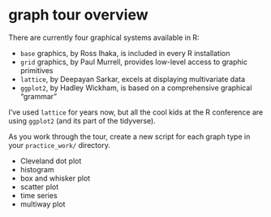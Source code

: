
# graph tour overview

There are currently four graphical systems available in R:

  - `base` graphics, by Ross Ihaka, is included in every R installation
  - `grid` graphics, by Paul Murrell, provides low-level access to
    graphic primitives
  - `lattice`, by Deepayan Sarkar, excels at displaying multivariate
    data
  - `ggplot2`, by Hadley Wickham, is based on a comprehensive graphical
    “grammar”

I’ve used `lattice` for years now, but all the cool kids at the R
conference are using `ggplot2` (and its part of the tidyverse).

As you work through the tour, create a new script for each graph type in
your `practice_work/` directory.

  - Cleveland dot plot
  - histogram
  - box and whisker plot
  - scatter plot
  - time series
  - multiway plot
